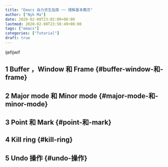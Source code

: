 ```yaml
---
title: "Emacs 自力求生指南 ── 理解基本概念"
author: ["Nyk Ma"]
date: 2020-02-08T23:02:00+08:00
lastmod: 2020-02-08T23:50:49+08:00
tags: ["emacs"]
categories: ["Tutorial"]
draft: true
---
```


ijefijwif


## <span class="section-num">1</span> Buffer ，Window 和 Frame {#buffer-window-和-frame}


## <span class="section-num">2</span> Major mode 和 Minor mode {#major-mode-和-minor-mode}


## <span class="section-num">3</span> Point 和 Mark {#point-和-mark}


## <span class="section-num">4</span> Kill ring {#kill-ring}


## <span class="section-num">5</span> Undo 操作 {#undo-操作}

